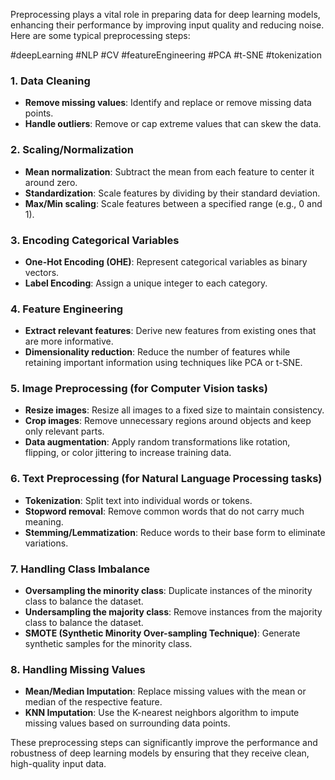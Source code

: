 Preprocessing plays a vital role in preparing data for deep learning models, enhancing their performance by improving input quality and reducing noise. Here are some typical preprocessing steps:

#deepLearning #NLP #CV #featureEngineering #PCA #t-SNE #tokenization

### 1. **Data Cleaning**

- **Remove missing values**: Identify and replace or remove missing data points.
- **Handle outliers**: Remove or cap extreme values that can skew the data.

### 2. **Scaling/Normalization**

- **Mean normalization**: Subtract the mean from each feature to center it around zero.
- **Standardization**: Scale features by dividing by their standard deviation.
- **Max/Min scaling**: Scale features between a specified range (e.g., 0 and 1).

### 3. **Encoding Categorical Variables**

- **One-Hot Encoding (OHE)**: Represent categorical variables as binary vectors.
- **Label Encoding**: Assign a unique integer to each category.

### 4. **Feature Engineering**

- **Extract relevant features**: Derive new features from existing ones that are more informative.
- **Dimensionality reduction**: Reduce the number of features while retaining important information using techniques like PCA or t-SNE.

### 5. **Image Preprocessing (for Computer Vision tasks)**

- **Resize images**: Resize all images to a fixed size to maintain consistency.
- **Crop images**: Remove unnecessary regions around objects and keep only relevant parts.
- **Data augmentation**: Apply random transformations like rotation, flipping, or color jittering to increase training data.

### 6. **Text Preprocessing (for Natural Language Processing tasks)**

- **Tokenization**: Split text into individual words or tokens.
- **Stopword removal**: Remove common words that do not carry much meaning.
- **Stemming/Lemmatization**: Reduce words to their base form to eliminate variations.

### 7. **Handling Class Imbalance**

- **Oversampling the minority class**: Duplicate instances of the minority class to balance the dataset.
- **Undersampling the majority class**: Remove instances from the majority class to balance the dataset.
- **SMOTE (Synthetic Minority Over-sampling Technique)**: Generate synthetic samples for the minority class.

### 8. **Handling Missing Values**

- **Mean/Median Imputation**: Replace missing values with the mean or median of the respective feature.
- **KNN Imputation**: Use the K-nearest neighbors algorithm to impute missing values based on surrounding data points.

These preprocessing steps can significantly improve the performance and robustness of deep learning models by ensuring that they receive clean, high-quality input data.